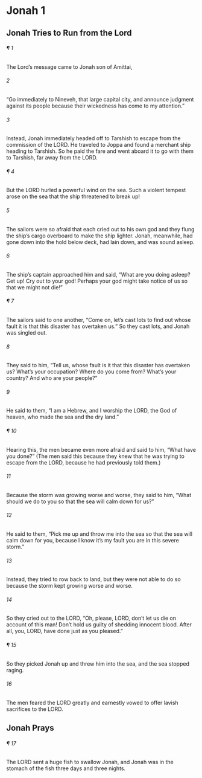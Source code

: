 # Jonah 1
## Jonah Tries to Run from the Lord
###### ¶ 1
The Lord’s message came to Jonah son of Amittai,
###### 2
“Go immediately to Nineveh, that large capital city, and announce judgment against its people because their wickedness has come to my attention.”
###### 3
Instead, Jonah immediately headed off to Tarshish to escape from the commission of the LORD. He traveled to Joppa and found a merchant ship heading to Tarshish. So he paid the fare and went aboard it to go with them to Tarshish, far away from the LORD.
###### ¶ 4
But the LORD hurled a powerful wind on the sea. Such a violent tempest arose on the sea that the ship threatened to break up!
###### 5
The sailors were so afraid that each cried out to his own god and they flung the ship’s cargo overboard to make the ship lighter. Jonah, meanwhile, had gone down into the hold below deck, had lain down, and was sound asleep.
###### 6
The ship’s captain approached him and said, “What are you doing asleep? Get up! Cry out to your god! Perhaps your god might take notice of us so that we might not die!”
###### ¶ 7
The sailors said to one another, “Come on, let’s cast lots to find out whose fault it is that this disaster has overtaken us.” So they cast lots, and Jonah was singled out.
###### 8
They said to him, “Tell us, whose fault is it that this disaster has overtaken us? What’s your occupation? Where do you come from? What’s your country? And who are your people?”
###### 9
He said to them, “I am a Hebrew, and I worship the LORD, the God of heaven, who made the sea and the dry land.”
###### ¶ 10
Hearing this, the men became even more afraid and said to him, “What have you done?” (The men said this because they knew that he was trying to escape from the LORD, because he had previously told them.)
###### 11
Because the storm was growing worse and worse, they said to him, “What should we do to you so that the sea will calm down for us?”
###### 12
He said to them, “Pick me up and throw me into the sea so that the sea will calm down for you, because I know it’s my fault you are in this severe storm.”
###### 13
Instead, they tried to row back to land, but they were not able to do so because the storm kept growing worse and worse.
###### 14
So they cried out to the LORD, “Oh, please, LORD, don’t let us die on account of this man! Don’t hold us guilty of shedding innocent blood. After all, you, LORD, have done just as you pleased.”
###### ¶ 15
So they picked Jonah up and threw him into the sea, and the sea stopped raging.
###### 16
The men feared the LORD greatly and earnestly vowed to offer lavish sacrifices to the LORD.
## Jonah Prays
###### ¶ 17
 The LORD sent a huge fish to swallow Jonah, and Jonah was in the stomach of the fish three days and three nights.
